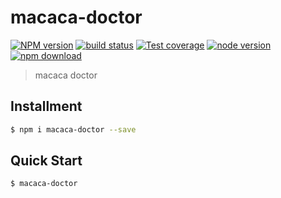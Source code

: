 # macaca-doctor

[![NPM version][npm-image]][npm-url]
[![build status][travis-image]][travis-url]
[![Test coverage][coveralls-image]][coveralls-url]
[![node version][node-image]][node-url]
[![npm download][download-image]][download-url]

[npm-image]: https://img.shields.io/npm/v/macaca-doctor.svg?style=flat-square
[npm-url]: https://npmjs.org/package/macaca-doctor
[travis-image]: https://img.shields.io/travis/macacajs/macaca-doctor.svg?style=flat-square
[travis-url]: https://travis-ci.org/macacajs/macaca-doctor
[coveralls-image]: https://img.shields.io/coveralls/macacajs/macaca-doctor.svg?style=flat-square
[coveralls-url]: https://coveralls.io/r/macacajs/macaca-doctor?branch=master
[node-image]: https://img.shields.io/badge/node.js-%3E=_0.10-green.svg?style=flat-square
[node-url]: http://nodejs.org/download/
[download-image]: https://img.shields.io/npm/dm/macaca-doctor.svg?style=flat-square
[download-url]: https://npmjs.org/package/macaca-doctor

> macaca doctor

## Installment

```bash
$ npm i macaca-doctor --save
```

## Quick Start

```bash
$ macaca-doctor
```
